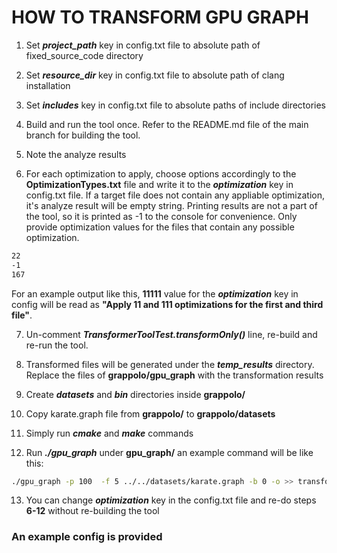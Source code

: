# HOW TO TRANSFORM GPU GRAPH

1. Set ***project_path*** key in config.txt file to absolute path of fixed_source_code directory

2. Set ***resource_dir*** key in config.txt file to absolute path of clang installation

3. Set ***includes*** key in config.txt file to absolute paths of include directories

4. Build and run the tool once. Refer to the README.md file of the main branch for building the tool.

5. Note the analyze results

6. For each optimization to apply, choose options accordingly to the **OptimizationTypes.txt** file and write it to the ***optimization*** key in config.txt file. If a target file does not contain any appliable optimization, it's analyze result will be empty string. Printing results are not a part of the tool, so it is printed as -1 to the console for convenience. Only provide optimization values for the files that contain any possible optimization.
```bash
22
-1
167
```

For an example output like this, **11111** value for the ***optimization*** key in config will be read as **"Apply 11 and 111 optimizations for the first and third file"**. 

7. Un-comment ***TransformerToolTest.transformOnly()*** line, re-build and re-run the tool. 

8. Transformed files will be generated under the ***temp_results*** directory. Replace the files of **grappolo/gpu_graph** with the transformation results 

9. Create ***datasets*** and ***bin*** directories inside **grappolo/**

10. Copy karate.graph file from **grappolo/** to **grappolo/datasets**

11. Simply run ***cmake*** and ***make*** commands

12. Run ***./gpu_graph*** under **gpu_graph/** an example command will be like this: 
```bash
./gpu_graph -p 100  -f 5 ../../datasets/karate.graph -b 0 -o >> transformed_results.txt
```

13. You can change ***optimization*** key in the config.txt file and re-do steps **6-12** without re-building the tool 

### An example config is provided